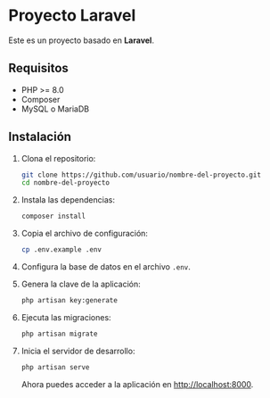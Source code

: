 # Proyecto Laravel

Este es un proyecto basado en **Laravel**.

## Requisitos

-   PHP >= 8.0
-   Composer
-   MySQL o MariaDB

## Instalación

1. Clona el repositorio:

    ```bash
    git clone https://github.com/usuario/nombre-del-proyecto.git
    cd nombre-del-proyecto
    ```

2. Instala las dependencias:

    ```bash
    composer install
    ```

3. Copia el archivo de configuración:

    ```bash
    cp .env.example .env
    ```

4. Configura la base de datos en el archivo `.env`.

5. Genera la clave de la aplicación:

    ```bash
    php artisan key:generate
    ```

6. Ejecuta las migraciones:

    ```bash
    php artisan migrate
    ```

7. Inicia el servidor de desarrollo:

    ```bash
    php artisan serve
    ```

    Ahora puedes acceder a la aplicación en [http://localhost:8000](http://localhost:8000).
